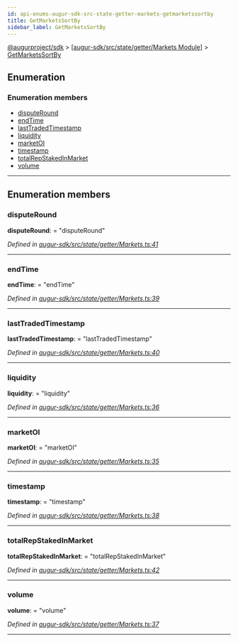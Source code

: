 ```yaml
---
id: api-enums-augur-sdk-src-state-getter-markets-getmarketssortby
title: GetMarketsSortBy
sidebar_label: GetMarketsSortBy
---
```


[@augurproject/sdk](api-readme.md) > [[augur-sdk/src/state/getter/Markets Module]](api-modules-augur-sdk-src-state-getter-markets-module.md) > [GetMarketsSortBy](api-enums-augur-sdk-src-state-getter-markets-getmarketssortby.md)

## Enumeration

### Enumeration members

* [disputeRound](api-enums-augur-sdk-src-state-getter-markets-getmarketssortby.md#disputeround)
* [endTime](api-enums-augur-sdk-src-state-getter-markets-getmarketssortby.md#endtime)
* [lastTradedTimestamp](api-enums-augur-sdk-src-state-getter-markets-getmarketssortby.md#lasttradedtimestamp)
* [liquidity](api-enums-augur-sdk-src-state-getter-markets-getmarketssortby.md#liquidity)
* [marketOI](api-enums-augur-sdk-src-state-getter-markets-getmarketssortby.md#marketoi)
* [timestamp](api-enums-augur-sdk-src-state-getter-markets-getmarketssortby.md#timestamp)
* [totalRepStakedInMarket](api-enums-augur-sdk-src-state-getter-markets-getmarketssortby.md#totalrepstakedinmarket)
* [volume](api-enums-augur-sdk-src-state-getter-markets-getmarketssortby.md#volume)

---

## Enumeration members

<a id="disputeround"></a>

###  disputeRound

**disputeRound**:  = "disputeRound"

*Defined in [augur-sdk/src/state/getter/Markets.ts:41](https://github.com/AugurProject/augur/blob/0787bf1a23/packages/augur-sdk/src/state/getter/Markets.ts#L41)*

___
<a id="endtime"></a>

###  endTime

**endTime**:  = "endTime"

*Defined in [augur-sdk/src/state/getter/Markets.ts:39](https://github.com/AugurProject/augur/blob/0787bf1a23/packages/augur-sdk/src/state/getter/Markets.ts#L39)*

___
<a id="lasttradedtimestamp"></a>

###  lastTradedTimestamp

**lastTradedTimestamp**:  = "lastTradedTimestamp"

*Defined in [augur-sdk/src/state/getter/Markets.ts:40](https://github.com/AugurProject/augur/blob/0787bf1a23/packages/augur-sdk/src/state/getter/Markets.ts#L40)*

___
<a id="liquidity"></a>

###  liquidity

**liquidity**:  = "liquidity"

*Defined in [augur-sdk/src/state/getter/Markets.ts:36](https://github.com/AugurProject/augur/blob/0787bf1a23/packages/augur-sdk/src/state/getter/Markets.ts#L36)*

___
<a id="marketoi"></a>

###  marketOI

**marketOI**:  = "marketOI"

*Defined in [augur-sdk/src/state/getter/Markets.ts:35](https://github.com/AugurProject/augur/blob/0787bf1a23/packages/augur-sdk/src/state/getter/Markets.ts#L35)*

___
<a id="timestamp"></a>

###  timestamp

**timestamp**:  = "timestamp"

*Defined in [augur-sdk/src/state/getter/Markets.ts:38](https://github.com/AugurProject/augur/blob/0787bf1a23/packages/augur-sdk/src/state/getter/Markets.ts#L38)*

___
<a id="totalrepstakedinmarket"></a>

###  totalRepStakedInMarket

**totalRepStakedInMarket**:  = "totalRepStakedInMarket"

*Defined in [augur-sdk/src/state/getter/Markets.ts:42](https://github.com/AugurProject/augur/blob/0787bf1a23/packages/augur-sdk/src/state/getter/Markets.ts#L42)*

___
<a id="volume"></a>

###  volume

**volume**:  = "volume"

*Defined in [augur-sdk/src/state/getter/Markets.ts:37](https://github.com/AugurProject/augur/blob/0787bf1a23/packages/augur-sdk/src/state/getter/Markets.ts#L37)*

___

